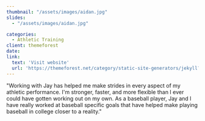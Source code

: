 ```yaml
---
thumbnail: "/assets/images/aidan.jpg"
slides:
  - "/assets/images/aidan.jpg"

categories:
  - Athletic Training
client: themeforest
date: 
link:
  text: 'Visit website'
  url: 'https://themeforest.net/category/static-site-generators/jekyll?ref=honryou'
---
```


"Working with Jay has helped me make strides in every aspect of my athletic performance. I'm stronger, faster, and more flexible than I ever could have gotten working out on my own. As a baseball player, Jay and I have really worked at baseball specific goals that have helped make playing baseball in college closer to a reality."